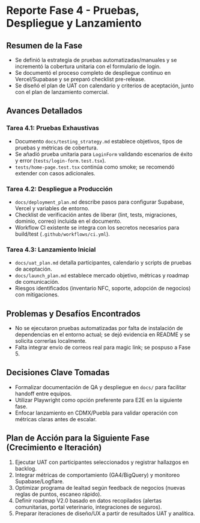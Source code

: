 # Reporte Fase 4 - Pruebas, Despliegue y Lanzamiento

## Resumen de la Fase
- Se definió la estrategia de pruebas automatizadas/manuales y se incrementó la cobertura unitaria con el formulario de login.
- Se documentó el proceso completo de despliegue continuo en Vercel/Supabase y se preparó checklist pre-release.
- Se diseñó el plan de UAT con calendario y criterios de aceptación, junto con el plan de lanzamiento comercial.

## Avances Detallados

### Tarea 4.1: Pruebas Exhaustivas
- Documento `docs/testing_strategy.md` establece objetivos, tipos de pruebas y métricas de cobertura.
- Se añadió prueba unitaria para `LoginForm` validando escenarios de éxito y error (`tests/login-form.test.tsx`).
- `tests/home-page.test.tsx` continúa como smoke; se recomendó extender con casos adicionales.

### Tarea 4.2: Despliegue a Producción
- `docs/deployment_plan.md` describe pasos para configurar Supabase, Vercel y variables de entorno.
- Checklist de verificación antes de liberar (lint, tests, migraciones, dominio, correo) incluida en el documento.
- Workflow CI existente se integra con los secretos necesarios para build/test (`.github/workflows/ci.yml`).

### Tarea 4.3: Lanzamiento Inicial
- `docs/uat_plan.md` detalla participantes, calendario y scripts de pruebas de aceptación.
- `docs/launch_plan.md` establece mercado objetivo, métricas y roadmap de comunicación.
- Riesgos identificados (inventario NFC, soporte, adopción de negocios) con mitigaciones.

## Problemas y Desafíos Encontrados
- No se ejecutaron pruebas automatizadas por falta de instalación de dependencias en el entorno actual; se dejó evidencia en README y se solicita correrlas localmente.
- Falta integrar envío de correos real para magic link; se pospuso a Fase 5.

## Decisiones Clave Tomadas
- Formalizar documentación de QA y despliegue en `docs/` para facilitar handoff entre equipos.
- Utilizar Playwright como opción preferente para E2E en la siguiente fase.
- Enfocar lanzamiento en CDMX/Puebla para validar operación con métricas claras antes de escalar.

## Plan de Acción para la Siguiente Fase (Crecimiento e Iteración)
1. Ejecutar UAT con participantes seleccionados y registrar hallazgos en backlog.
2. Integrar métricas de comportamiento (GA4/BigQuery) y monitoreo Supabase/Logflare.
3. Optimizar programa de lealtad según feedback de negocios (nuevas reglas de puntos, escaneo rápido).
4. Definir roadmap V2.0 basado en datos recopilados (alertas comunitarias, portal veterinario, integraciones de seguros).
5. Preparar iteraciones de diseño/UX a partir de resultados UAT y analítica.

